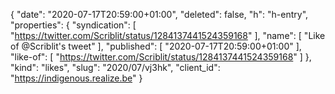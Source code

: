 {
  "date": "2020-07-17T20:59:00+01:00",
  "deleted": false,
  "h": "h-entry",
  "properties": {
    "syndication": [
      "https://twitter.com/Scriblit/status/1284137441524359168"
    ],
    "name": [
      "Like of @Scriblit's tweet"
    ],
    "published": [
      "2020-07-17T20:59:00+01:00"
    ],
    "like-of": [
      "https://twitter.com/Scriblit/status/1284137441524359168"
    ]
  },
  "kind": "likes",
  "slug": "2020/07/vj3hk",
  "client_id": "https://indigenous.realize.be"
}
